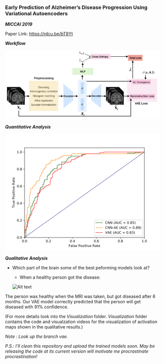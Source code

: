 ### Early Prediction of Alzheimer’s Disease Progression Using Variational Autoencoders
***MICCAI 2019***

Paper Link: https://rdcu.be/bT8Yt

***Workflow***

 ![alt text](Images/flow.png)

***Quantitative Analysis***

![alt text](Images/roc.png "ROC Curve")

***Qualitative Analysis***

* Which part of the brain some of the best peforming models look at?

  * When a healthy person got the disease:

  ![Alt text](Visualization/healthy_to_diseased.gif)

The person was healthy when the MRI was taken, but got diseased after 6 months. Our VAE model correctly predicted that the person will get diseased with 91% confidence.

(For more details look into the *Visualization* folder. *Visualization* folder contains the code and visualzation videos for the visualization of activation maps shown in the qualitative results.)

*Note : Look up the branch vae.*

*P.S.: I'll clean this repository and upload the trained models *soon*. May be releasing the code at its current version will motivate me procrastinate procrastination!*
